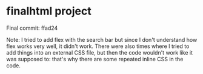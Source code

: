 # finalhtml project
Final commit: ffad24

Note: I tried to add flex with the search bar but since I don't understand how flex works very well, it didn't work. There were also times where I tried to add things into an external CSS file, but then the code wouldn't work like it was supposed to: that's why there are some repeated inline CSS in the code.
